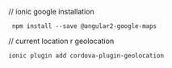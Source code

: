 

// ionic google installation

     npm install --save @angular2-google-maps
     


// current location r geolocation

    ionic plugin add cordova-plugin-geolocation




